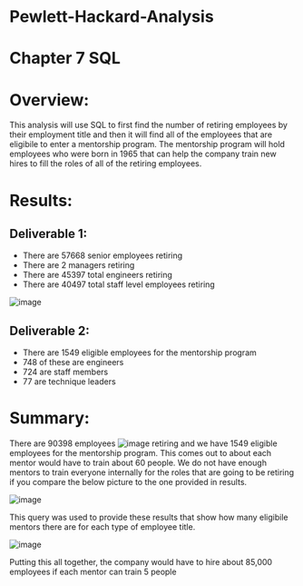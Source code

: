 # Pewlett-Hackard-Analysis

# Chapter 7 SQL

# Overview:

This analysis will use SQL to first find the number of retiring employees by their employment title and then it will find all of the employees that are eligibile to enter
a mentorship program. The mentorship program will hold employees who were born in 1965 that can help the company train new hires to fill the roles of all of the retiring 
employees.

# Results:

## Deliverable 1:

- There are 57668 senior employees retiring
- There are 2 managers retiring
- There are 45397 total engineers retiring
- There are 40497 total staff level employees retiring

![image](https://user-images.githubusercontent.com/78934120/115044243-505c0d80-9ea3-11eb-84c3-65a5d3c44bf1.png)

## Deliverable 2:

- There are 1549 eligible employees for the mentorship program
- 748 of these are engineers
- 724 are staff members
- 77 are technique leaders

# Summary:

There are 90398 employees ![image](https://user-images.githubusercontent.com/78934120/115118696-78667200-9f72-11eb-8eec-a59971496232.png)
retiring and we have 1549 eligible employees for the mentorship program. This comes out to about each mentor would have to train about 60 people.
We do not have enough mentors to train everyone internally for the roles that are going to be retiring if you compare the below picture to the one provided in results. 

![image](https://user-images.githubusercontent.com/78934120/115118206-1c9ae980-9f70-11eb-8a3f-66d2f12b56f7.png)

This query was used to provide these results that show how many eligibile mentors there are for each type of employee title.

![image](https://user-images.githubusercontent.com/78934120/115118263-54a22c80-9f70-11eb-8c0e-aafa14abe0eb.png)

Putting this all together, the company would have to hire about 85,000 employees if each mentor can train 5 people
